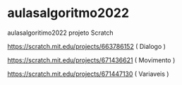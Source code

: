 # aulasalgoritmo2022
aulasalgoritimo2022
projeto Scratch

https://scratch.mit.edu/projects/663786152 ( Dialogo )

https://scratch.mit.edu/projects/671436621 ( Movimento )

https://scratch.mit.edu/projects/671447130 ( Variaveis )
